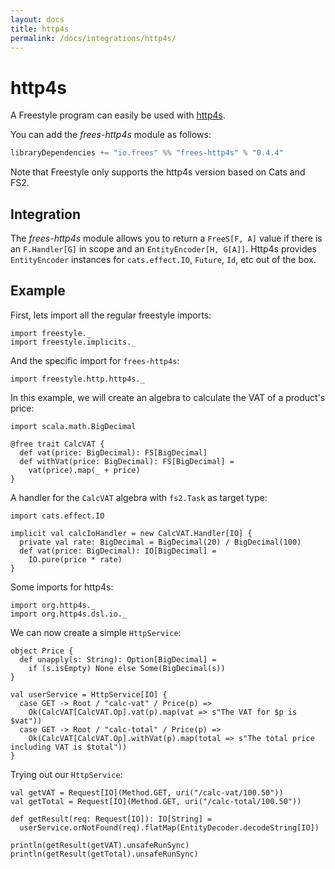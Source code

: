 ```yaml
---
layout: docs
title: http4s
permalink: /docs/integrations/http4s/
---
```


# http4s

A Freestyle program can easily be used with [http4s](http://http4s.org/).

You can add the _frees-http4s_ module as follows:

[comment]: # (Start Replace)

```scala
libraryDependencies += "io.frees" %% "frees-http4s" % "0.4.4"
```

[comment]: # (End Replace)

Note that Freestyle only supports the http4s version based on Cats and FS2.

## Integration

The _frees-http4s_ module allows you to return a `FreeS[F, A]` value if there is an `F.Handler[G]` in scope and an `EntityEncoder[H, G[A]]`. Http4s provides `EntityEncoder` instances for `cats.effect.IO`, `Future`, `Id`, etc out of the box.

## Example

First, lets import all the regular freestyle imports:

```tut:silent
import freestyle._
import freestyle.implicits._
```

And the specific import for `frees-http4s`:

```tut:silent
import freestyle.http.http4s._
```

In this example, we will create an algebra to calculate the VAT of a product's price:

```tut:book
import scala.math.BigDecimal

@free trait CalcVAT {
  def vat(price: BigDecimal): FS[BigDecimal]
  def withVat(price: BigDecimal): FS[BigDecimal] =
    vat(price).map(_ + price)
}
```

A handler for the `CalcVAT` algebra with `fs2.Task` as target type:

```tut:book
import cats.effect.IO

implicit val calcIoHandler = new CalcVAT.Handler[IO] {
  private val rate: BigDecimal = BigDecimal(20) / BigDecimal(100)
  def vat(price: BigDecimal): IO[BigDecimal] =
    IO.pure(price * rate)
}
```

Some imports for http4s:

```tut:silent
import org.http4s._
import org.http4s.dsl.io._
```

We can now create a simple `HttpService`:

```tut:book
object Price {
  def unapply(s: String): Option[BigDecimal] =
    if (s.isEmpty) None else Some(BigDecimal(s))
}

val userService = HttpService[IO] {
  case GET -> Root / "calc-vat" / Price(p) =>
    Ok(CalcVAT[CalcVAT.Op].vat(p).map(vat => s"The VAT for $p is $vat"))
  case GET -> Root / "calc-total" / Price(p) =>
    Ok(CalcVAT[CalcVAT.Op].withVat(p).map(total => s"The total price including VAT is $total"))
}
```

Trying out our `HttpService`:

```tut:book
val getVAT = Request[IO](Method.GET, uri("/calc-vat/100.50"))
val getTotal = Request[IO](Method.GET, uri("/calc-total/100.50"))

def getResult(req: Request[IO]): IO[String] =
  userService.orNotFound(req).flatMap(EntityDecoder.decodeString[IO])

println(getResult(getVAT).unsafeRunSync)
println(getResult(getTotal).unsafeRunSync)
```
